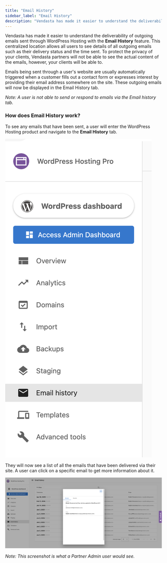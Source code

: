 ```yaml
---
title: "Email History"
sidebar_label: "Email History"
description: "Vendasta has made it easier to understand the deliverability of outgoing emails sent through WordPress Hosting with the   Email History  feature . This centra"
---
```


Vendasta has made it easier to understand the deliverability of outgoing emails sent through WordPress Hosting with the **Email History** feature. This centralized location allows all users to see details of all outgoing emails such as their delivery status and the time sent. To protect the privacy of your clients, Vendasta partners will not be able to see the actual content of the emails, however, your clients will be able to. 

Emails being sent through a user's website are usually automatically triggered when a customer fills out a contact form or expresses interest by providing their email address somewhere on the site. These outgoing emails will now be displayed in the Email History tab. 

_Note: A user is not able to send or respond to emails via the Email history tab._ 

### How does Email History work?

To see any emails that have been sent, a user will enter the WordPress Hosting product and navigate to the **Email History** tab. 

![Screenshot 2025-06-03 at 9.59.43 AM.png](./img/4406951722775-5737a127fa.png)

They will now see a list of all the emails that have been delivered via their site. A user can click on a specific email to get more information about it. 

![Screenshot 2025-06-03 at 10.00.14 AM.png](./img/4406951722775-7adfabddb2.png)

_Note: This screenshot is what a Partner Admin user would see._